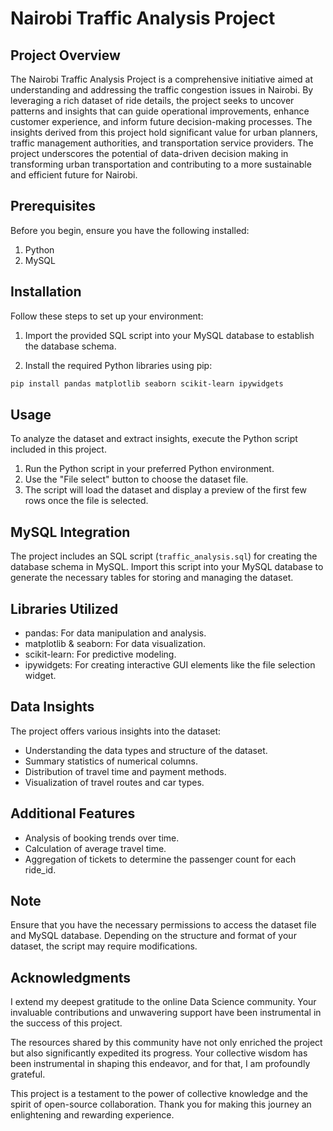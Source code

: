 # Nairobi Traffic Analysis Project

## Project Overview

The Nairobi Traffic Analysis Project is a comprehensive initiative aimed at understanding and addressing the traffic congestion issues in Nairobi. By leveraging a rich dataset of ride details, the project seeks to uncover patterns and insights that can guide operational improvements, enhance customer experience, and inform future decision-making processes. The insights derived from this project hold significant value for urban planners, traffic management authorities, and transportation service providers. The project underscores the potential of data-driven decision making in transforming urban transportation and contributing to a more sustainable and efficient future for Nairobi.

## Prerequisites

Before you begin, ensure you have the following installed:

1. Python
2. MySQL

## Installation

Follow these steps to set up your environment:

1. Import the provided SQL script into your MySQL database to establish the database schema.

2. Install the required Python libraries using pip:

```bash
pip install pandas matplotlib seaborn scikit-learn ipywidgets
```

## Usage

To analyze the dataset and extract insights, execute the Python script included in this project. 

1. Run the Python script in your preferred Python environment.
2. Use the "File select" button to choose the dataset file.
3. The script will load the dataset and display a preview of the first few rows once the file is selected.

## MySQL Integration

The project includes an SQL script (`traffic_analysis.sql`) for creating the database schema in MySQL. Import this script into your MySQL database to generate the necessary tables for storing and managing the dataset.

## Libraries Utilized

- pandas: For data manipulation and analysis.
- matplotlib & seaborn: For data visualization.
- scikit-learn: For predictive modeling.
- ipywidgets: For creating interactive GUI elements like the file selection widget.

## Data Insights

The project offers various insights into the dataset:

- Understanding the data types and structure of the dataset.
- Summary statistics of numerical columns.
- Distribution of travel time and payment methods.
- Visualization of travel routes and car types.

## Additional Features

- Analysis of booking trends over time.
- Calculation of average travel time.
- Aggregation of tickets to determine the passenger count for each ride_id.

## Note

Ensure that you have the necessary permissions to access the dataset file and MySQL database. Depending on the structure and format of your dataset, the script may require modifications.

## Acknowledgments

I extend my deepest gratitude to the online Data Science community. Your invaluable contributions and unwavering support have been instrumental in the success of this project.

The resources shared by this community have not only enriched the project but also significantly expedited its progress. Your collective wisdom has been instrumental in shaping this endeavor, and for that, I am profoundly grateful.

This project is a testament to the power of collective knowledge and the spirit of open-source collaboration. Thank you for making this journey an enlightening and rewarding experience.
